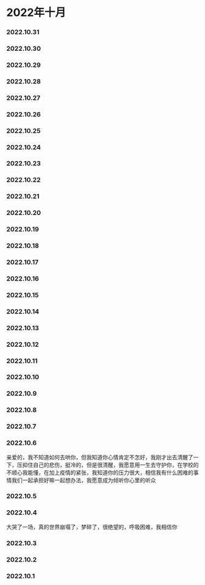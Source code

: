 # 2022年十月
### 2022.10.31
### 2022.10.30
### 2022.10.29
### 2022.10.28
### 2022.10.27
### 2022.10.26
### 2022.10.25
### 2022.10.24
### 2022.10.23
### 2022.10.22
### 2022.10.21
### 2022.10.20
### 2022.10.19
### 2022.10.18
### 2022.10.17
### 2022.10.16
### 2022.10.15
### 2022.10.14
### 2022.10.13
### 2022.10.12
### 2022.10.11
### 2022.10.10
### 2022.10.9
### 2022.10.8
### 2022.10.7
### 2022.10.6
亲爱的，我不知道如何去哄你，但我知道你心情肯定不怎好，我刚才出去清醒了一下，压抑住自己的悲伤，挺冷的，但是很清醒，我愿意用一生去守护你，在学校的不顺心我能懂，在加上疫情的紧张，我知道你的压力很大，相信我有什么困难的事情我们一起承担好嘛一起想办法，我愿意成为倾听你心里的听众
### 2022.10.5
### 2022.10.4
大哭了一场，真的世界崩塌了，梦碎了，很绝望的，呼吸困难，我相信你
### 2022.10.3
### 2022.10.2
### 2022.10.1
